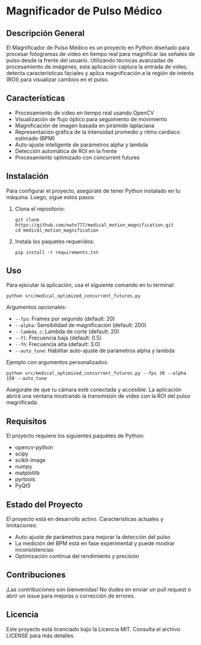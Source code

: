 # Magnificador de Pulso Médico

## Descripción General
El Magnificador de Pulso Médico es un proyecto en Python diseñado para procesar fotogramas de video en tiempo real para magnificar las señales de pulso desde la frente del usuario. Utilizando técnicas avanzadas de procesamiento de imágenes, esta aplicación captura la entrada de video, detecta características faciales y aplica magnificación a la región de interés (ROI) para visualizar cambios en el pulso.

## Características
- Procesamiento de video en tiempo real usando OpenCV
- Visualización de flujo óptico para seguimiento de movimiento
- Magnificación de imagen basada en pirámide laplaciana
- Representación gráfica de la intensidad promedio y ritmo cardíaco estimado (BPM)
- Auto-ajuste inteligente de parámetros alpha y lambda
- Detección automática de ROI en la frente
- Procesamiento optimizado con concurrent futures

## Instalación
Para configurar el proyecto, asegúrate de tener Python instalado en tu máquina. Luego, sigue estos pasos:

1. Clona el repositorio:
   ```
   git clone https://github.com/nwtn777/medical_motion_magnification.git
   cd medical_motion_magnification
   ```

2. Instala los paquetes requeridos:
   ```
   pip install -r requirements.txt
   ```

## Uso
Para ejecutar la aplicación, usa el siguiente comando en tu terminal:
```
python src/medical_optimized_concurrent_futures.py
```

Argumentos opcionales:
- `--fps`: Frames por segundo (default: 20)
- `--alpha`: Sensibilidad de magnificación (default: 200)
- `--lambda_c`: Lambda de corte (default: 20)
- `--fl`: Frecuencia baja (default: 0.5)
- `--fh`: Frecuencia alta (default: 3.0)
- `--auto_tune`: Habilitar auto-ajuste de parámetros alpha y lambda

Ejemplo con argumentos personalizados:
```
python src/medical_optimized_concurrent_futures.py --fps 30 --alpha 150 --auto_tune
```

Asegúrate de que tu cámara esté conectada y accesible. La aplicación abrirá una ventana mostrando la transmisión de video con la ROI del pulso magnificada.

## Requisitos
El proyecto requiere los siguientes paquetes de Python:
- opencv-python
- scipy
- scikit-image
- numpy
- matplotlib
- pyrtools
- PyQt5

## Estado del Proyecto
El proyecto está en desarrollo activo. Características actuales y limitaciones:
- Auto-ajuste de parámetros para mejorar la detección del pulso
- La medición del BPM está en fase experimental y puede mostrar inconsistencias
- Optimización continua del rendimiento y precisión

## Contribuciones
¡Las contribuciones son bienvenidas! No dudes en enviar un pull request o abrir un issue para mejoras o corrección de errores.

## Licencia
Este proyecto está licenciado bajo la Licencia MIT. Consulta el archivo LICENSE para más detalles.
